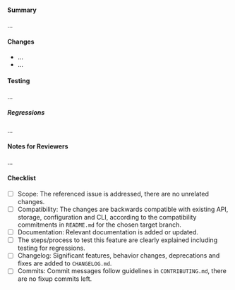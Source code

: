 <!--
Thanks for submitting a pull request. Please fill the template below,
otherwise we will not be able to process this pull request.
-->

#### Summary

<!--
A short summary, referencing related issues:
Closes #0000, References #0000, etc.
-->

...

#### Changes

<!-- What are the changes made in this pull request? -->

- ...
- ...

#### Testing

<!--
Explain the detailed steps to test this feature.
Please note that these steps may be used by others to test this feature.
Describe pre-requisites and/or assumptions made about the testing environment.
-->

...

##### Regressions

<!--
Please indicate features that this change could affect and how that was tested.
Also describe the steps required for others to test these regressions.
-->

...

#### Notes for Reviewers

<!--
NOTE: This section is optional.

Motivate briefly why it is implemented this way, if that deviates from the
implementation proposal in the referenced issues.
- How should your reviewers approach this pull request?
- @mention reviewers with special requests or questions for them
-->

...

#### Checklist

<!-- Make sure that this pull request is complete. -->

- [ ] Scope: The referenced issue is addressed, there are no unrelated changes.
- [ ] Compatibility: The changes are backwards compatible with existing API, storage, configuration and CLI, according to the compatibility commitments in `README.md` for the chosen target branch.
- [ ] Documentation: Relevant documentation is added or updated.
- [ ] The steps/process to test this feature are clearly explained including testing for regressions.
- [ ] Changelog: Significant features, behavior changes, deprecations and fixes are added to `CHANGELOG.md`.
- [ ] Commits: Commit messages follow guidelines in `CONTRIBUTING.md`, there are no fixup commits left.
